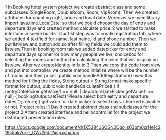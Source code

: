 1 In Booking hotel system project we create abstract class and some subclasses
(SingleRoom, DoubleRoom, Room, VipRoom).
Then we created attributes for counting night, price and local date. Moreover
we used library import java.time.LocalDate; so that we could choose the day of
entry and departure days and created method calculate price.
2 we started to make interface in scene builder. Our fist step was to 
create registration tab, where we added 4 textfield for: name, last name, id and phone
number. Then we put listview and button add so after filling fields we could add them
to listview.Then in booking room tab we added datepicker for entry and departure days
spinner for how many people we live, choicebox for selecting the rooms and 
button for calculating the price that will display on listview. After we create identity in fx:id
3 Then we copy the code from view and put into controller.
we create method intialize where will be the number of rooms and their prices.
public void handleAddRegistration()  used this method for filling the fields,
String output = String.format make specific format for output,
public void handleCalculatePrice() {
        if (entryDatePicker.getValue() == null || departureDatePicker.getValue() == null) {
            bookingOutput.setText("Please select both entry and departure dates.");
            return;
        } get value for date picker to select days.
checked isavaible or not.
Project roles:
1 David created abstract class and subclasses for the project 
2 Artem created interface and hellocontroller for the project 
we distributed presentation roles. 


https://docs.google.com/document/d/1X5284J6OGN2Cgo_s03bm0xrHe1c219c5ak2ur--_CWU/edit?usp=sharing

